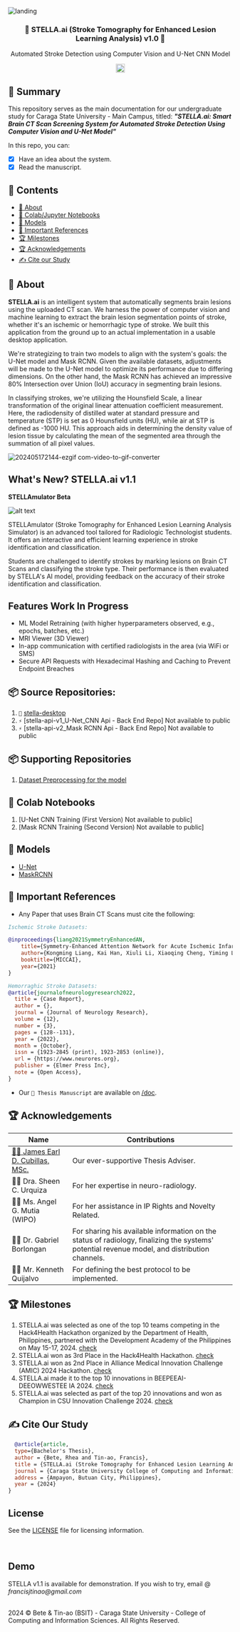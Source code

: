 ![landing](</extra/Screenshot 2024-04-30 215956.png>)

<h3 align="center">🧠 STELLA.ai (Stroke Tomography for Enhanced Lesion Learning Analysis) v1.0 🧠</h3>
<p align="center">
  Automated Stroke Detection using Computer Vision and U-Net CNN Model
</p>
<p align="center">
  <!-- <a href="https://github.com/sindresorhus/awesome"> -->
    <img alt="Awesome Badge" src="https://cdn.rawgit.com/sindresorhus/awesome/d7305f38d29fed78fa85652e3a63e154dd8e8829/media/badge.svg" height="20">
  <!-- </a> -->
  </a>
</p>

## 📖 Summary

This repository serves as the main documentation for our undergraduate study for Caraga State University - Main Campus, titled: **_"STELLA.ai:
Smart Brain CT Scan Screening System for Automated Stroke Detection Using Computer Vision and U-Net Model"_**

In this repo, you can:

- [x] Have an idea about the system.
- [x] Read the manuscript.

## 📑 Contents

- [:book: About](#book-about)
- [:ledger: Colab/Jupyter Notebooks](#ledger-colab-notebooks)
- [:brain: Models](#brain-models)
- [:scroll: Important References](#scroll-important-references)
- [:trophy: Milestones](#trophy-acknowledgements)
- [:trophy: Acknowledgements](#trophy-acknowledgements)
- [:writing_hand: Cite our Study](#writing_hand-cite-our-project)

## :book: About

**STELLA.ai** is an intelligent system that automatically segments brain lesions using the uploaded CT scan. We harness the power of computer vision and machine learning to extract the brain lesion segmentation points of stroke, whether it's an ischemic or hemorrhagic type of stroke. We built this application from the ground up to an actual implementation in a usable desktop application.

We're strategizing to train two models to align with the system's goals: the U-Net model and Mask RCNN. Given the available datasets, adjustments will be made to the U-Net model to optimize its performance due to differing dimensions. On the other hand, the Mask RCNN has achieved an impressive 80% Intersection over Union (IoU) accuracy in segmenting brain lesions.

In classifying strokes, we're utilizing the Hounsfield Scale, a linear transformation of the original linear attenuation coefficient measurement. Here, the radiodensity of distilled water at standard pressure and temperature (STP) is set as 0 Hounsfield units (HU), while air at STP is defined as -1000 HU. This approach aids in determining the density value of lesion tissue by calculating the mean of the segmented area through the summation of all pixel values.

![202405172144-ezgif com-video-to-gif-converter](https://github.com/qarudafxz/stella-ai_frontend/assets/70809588/9da7053f-b5df-4a9b-9328-a1022c9a1fc1)

## What's New? STELLA.ai v1.1

 **STELLAmulator Beta**

![alt text](<extra/2024-08-17 20-42-39 (1).gif>)

STELLAmulator (Stroke Tomography for Enhanced Lesion Learning Analysis Simulator) is an advanced tool tailored for Radiologic Technologist students. It offers an interactive and efficient learning experience in stroke identification and classification.

Students are challenged to identify strokes by marking lesions on Brain CT Scans and classifying the stroke type. Their performance is then evaluated by STELLA's AI model, providing feedback on the accuracy of their stroke identification and classification.

## Features Work In Progress

- ML Model Retraining (with higher hyperparameters observed, e.g., epochs, batches, etc.)
- MRI Viewer (3D Viewer)
- In-app communication with certified radiologists in the area (via WiFi or SMS)
- Secure API Requests with Hexadecimal Hashing and Caching to Prevent Endpoint Breaches

## 📦 Source Repositories:

1. `🎨` [stella-desktop](https://github.com/qarudafxz/stella-ai_frontend/blob/main/README.md)
2. `⚡` [stella-api-v1_U-Net_CNN Api - Back End Repo] Not available to public
3. `⚡` [stella-api-v2_Mask RCNN Api - Back End Repo] Not available to public

## 📦 Supporting Repositories

1. [Dataset Preprocessing for the model](https://github.com/qarudafxz/stella-ai_preprocessing)

## :ledger: Colab Notebooks

1. [U-Net CNN Training (First Version) Not available to public]
2. [Mask RCNN Training (Second Version) Not available to public]

## :brain: Models

- [U-Net](https://encrypted-tbn0.gstatic.com/images?q=tbn:ANd9GcQYhWHL4PVGdeAlmpNcgYR9YtlNXj8dZxUCeg&s)
- [MaskRCNN](https://encrypted-tbn0.gstatic.com/images?q=tbn:ANd9GcQYhWHL4PVGdeAlmpNcgYR9YtlNXj8dZxUCeg&s)

## :scroll: Important References

- Any Paper that uses Brain CT Scans must cite the following:

```bibtex
Ischemic Stroke Datasets:

@inproceedings{liang2021SymmetryEnhancedAN,
	title={Symmetry-Enhanced Attention Network for Acute Ischemic Infarct Segmentation with Non-Contrast CT Images},    
	author={Kongming Liang, Kai Han, Xiuli Li, Xiaoqing Cheng, Yiming Li, Yizhou Wang, and Yizhou Yu},    
	booktitle={MICCAI},    
	year={2021}    
}

Hemorraghic Stroke Datasets:
@article{journalofneurologyresearch2022,
  title = {Case Report},
  author = {},
  journal = {Journal of Neurology Research},
  volume = {12},
  number = {3},
  pages = {128--131},
  year = {2022},
  month = {October},
  issn = {1923-2845 (print), 1923-2853 (online)},
  url = {https://www.neurores.org},
  publisher = {Elmer Press Inc},
  note = {Open Access},
}
```

- Our `📄 Thesis Manuscript` are available on [/doc](https://media.licdn.com/dms/image/C4E12AQE98dfpdYhxZA/article-cover_image-shrink_600_2000/0/1610116669577?e=2147483647&v=beta&t=8DlUsQtrkOc3ihFpCvEsEfboPv-MrW46YmPFwgtpB9I).

## :trophy: Acknowledgements

| Name                                                                                        | Contributions                                                                                                                                                                 |
| ------------------------------------------------------------------------------------------- | ----------------------------------------------------------------------------------------------------------------------------------------------------------------------------- |
| [👨‍🏫 James Earl D. Cubillas, MSc.](https://scholar.google.com.ph/citations?user=mxdcIF0AAAAJ&hl=en) | Our ever-supportive Thesis Adviser.                                                                  
| 👩‍⚕️ Dra. Sheen C. Urquiza                                                                    | For her expertise in neuro-radiology.                                                                       
| 👨‍🏫 Ms. Angel G. Mutia (WIPO)                                                                | For her assistance in IP Rights and Novelty Related.
| 👨‍🏫 Dr. Gabriel Borlongan                                                                    | For sharing his available information on the status of radiology, finalizing the systems' potential revenue model, and distribution channels.
| 👨‍🏫 Mr. Kenneth Quijalvo                                                                     | For defining the best protocol to be implemented.


## 🏆 Milestones

1. STELLA.ai was selected as one of the top 10 teams competing in the Hack4Health Hackathon organized by the Department of Health, Philippines, partnered with the Development Academy of the Philippines on May 15-17, 2024. [check](https://www.facebook.com/photo?fbid=122133789746240452&set=a.122121805382240452)
2. STELLA.ai won as 3rd Place in the Hack4Health Hackathon. [check](https://www.facebook.com/photo?fbid=122138744636240452&set=pcb.122138745014240452)
3. STELLA.ai won as 2nd Place in Alliance Medical Innovation Challenge (AMIC) 2024 Hackathon. [check](https://devpost.com/software/stella-ai-rsjn4i)
4. STELLA.ai made it to the top 10 innovations in BEEPEEAI-DEEOWWESTEE IA 2024. [check](https://www.facebook.com/photo/?fbid=497735315967371&set=pcb.497741139300122)
5. STELLA.ai was selected as part of the top 20 innovations and won as Champion in CSU Innovation Challenge 2024. [check](https://www.facebook.com/photo/?fbid=122160831242151434&set=pcb.122160832712151434)

## :writing_hand: Cite Our Study

```bibtex
  @article{article,
  type={Bachelor's Thesis},
  author = {Bete, Rhea and Tin-ao, Francis},
  title = {STELLA.ai (Stroke Tomography for Enhanced Lesion Learning Analysis): Smart Brain CT Scan Screening System for Automated Stroke Detection using CV and U-Net CNN},
  journal = {Caraga State University College of Computing and Information Sciences},
  address = {Ampayon, Butuan City, Philippines},
  year = {2024}
}
```

## License

See the [LICENSE](https://github.com/francistinao/stella-ai/blob/main/LICENSE.md) file for licensing information.

<br />

## Demo

STELLA v1.1 is available for demonstration. If you wish to try, email @ _francisjtinao@gmail.com_

<br />
2024 © Bete & Tin-ao (BSIT) - Caraga State University - College of Computing and Information Sciences. All Rights Reserved.
